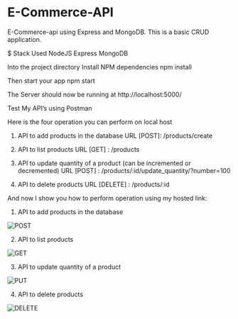 # E-Commerce-API
E-Commerce-api using Express and MongoDB. This is a basic CRUD application.


$ Stack Used
    NodeJS
    Express
    MongoDB

Into the project directory
Install NPM dependencies
npm install

Then start your app
npm start

The Server should now be running at http://localhost:5000/


Test My API’s using Postman


Here is the four operation you can perform on local host

1.  API to add products in the database
    URL [POST]: /products/create

2.  API to list products
    URL [GET] : /products

3.  API to update quantity of a product (can be incremented or decremented)
    URL [POST] : /products/:id/update_quantity/?number=100

4.  API to delete products
    URL [DELETE] : /products/:id
    
    
   
And now I show you how to perform operation using my hosted link:


1.  API to add products in the database

![POST](https://user-images.githubusercontent.com/88940367/201413612-dfd59e61-690b-41d9-b79e-0beee47f0eec.png)

2.  API to list products

![GET](https://user-images.githubusercontent.com/88940367/201413622-dae04e2e-6b7c-43c2-bdf8-071e4c5f228e.png)

3. API to update quantity of a product

![PUT](https://user-images.githubusercontent.com/88940367/201413618-c6a1963d-a78b-4c79-8c7b-fe0896e93ccc.png)

4.  API to delete products

![DELETE](https://user-images.githubusercontent.com/88940367/201413620-2bdb8570-169f-4c7e-8844-8a34fe6611d1.png)
